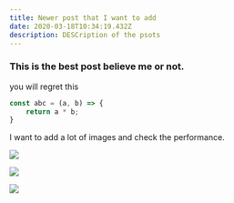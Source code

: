 ```yaml
---
title: Newer post that I want to add
date: 2020-03-18T10:34:19.432Z
description: DESCription of the psots
---
```

### This is the best post believe me or not.

you will regret this

```javascript
const abc = (a, b) => {
    return a * b;
}
```

I want to add a lot of images and check the performance.

![](https://cdn.pixabay.com/photo/2020/03/14/09/08/immunization-4930050_1280.jpg)

![](https://cdn.pixabay.com/photo/2020/01/29/18/01/st-pancras-station-4803180_1280.jpg)

![](https://cdn.pixabay.com/photo/2020/03/09/17/00/vietnam-4916421_1280.jpg)
